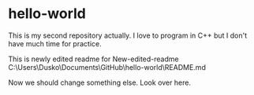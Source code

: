 # hello-world
This is my second repository actually.
I love to program in C++ but I don't have much time for practice.

This is newly edited readme for New-edited-readme
C:\Users\Dusko\Documents\GitHub\hello-world\README.md

Now we should change something else. Look over here.
